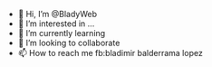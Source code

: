 - 👋 Hi, I’m @BladyWeb
- 👀 I’m interested in ...
- 🌱 I’m currently learning  
- 💞️ I’m looking to collaborate
- 📫 How to reach me fb:bladimir balderrama lopez

<!---
BladyWeb/BladyWeb is a ✨ special ✨ repository because its `README.md` (this file) appears on your GitHub profile.
You can click the Preview link to take a look at your changes.
--->
